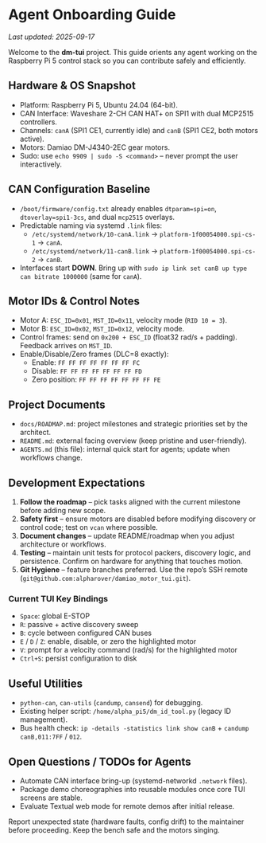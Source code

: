 # Agent Onboarding Guide

_Last updated: 2025-09-17_

Welcome to the **dm-tui** project. This guide orients any agent working on the Raspberry Pi 5 control stack so you can contribute safely and efficiently.

## Hardware & OS Snapshot
- Platform: Raspberry Pi 5, Ubuntu 24.04 (64-bit).
- CAN Interface: Waveshare 2-CH CAN HAT+ on SPI1 with dual MCP2515 controllers.
- Channels: `canA` (SPI1 CE1, currently idle) and `canB` (SPI1 CE2, both motors active).
- Motors: Damiao DM-J4340-2EC gear motors.
- Sudo: use `echo 9909 | sudo -S <command>` – never prompt the user interactively.

## CAN Configuration Baseline
- `/boot/firmware/config.txt` already enables `dtparam=spi=on`, `dtoverlay=spi1-3cs`, and dual `mcp2515` overlays.
- Predictable naming via systemd `.link` files:
  - `/etc/systemd/network/10-canA.link` → `platform-1f00054000.spi-cs-1` → `canA`.
  - `/etc/systemd/network/11-canB.link` → `platform-1f00054000.spi-cs-2` → `canB`.
- Interfaces start **DOWN**. Bring up with `sudo ip link set canB up type can bitrate 1000000` (same for `canA`).

## Motor IDs & Control Notes
- Motor A: `ESC_ID=0x01`, `MST_ID=0x11`, velocity mode (`RID 10 = 3`).
- Motor B: `ESC_ID=0x02`, `MST_ID=0x12`, velocity mode.
- Control frames: send on `0x200 + ESC_ID` (float32 rad/s + padding). Feedback arrives on `MST_ID`.
- Enable/Disable/Zero frames (DLC=8 exactly):
  - Enable: `FF FF FF FF FF FF FF FC`
  - Disable: `FF FF FF FF FF FF FF FD`
  - Zero position: `FF FF FF FF FF FF FF FE`

## Project Documents
- `docs/ROADMAP.md`: project milestones and strategic priorities set by the architect.
- `README.md`: external facing overview (keep pristine and user-friendly).
- `AGENTS.md` (this file): internal quick start for agents; update when workflows change.

## Development Expectations
1. **Follow the roadmap** – pick tasks aligned with the current milestone before adding new scope.
2. **Safety first** – ensure motors are disabled before modifying discovery or control code; test on `vcan` where possible.
3. **Document changes** – update README/roadmap when you adjust architecture or workflows.
4. **Testing** – maintain unit tests for protocol packers, discovery logic, and persistence. Confirm on hardware for anything that touches motion.
5. **Git Hygiene** – feature branches preferred. Use the repo’s SSH remote (`git@github.com:alpharover/damiao_motor_tui.git`).

### Current TUI Key Bindings
- `Space`: global E-STOP
- `R`: passive + active discovery sweep
- `B`: cycle between configured CAN buses
- `E` / `D` / `Z`: enable, disable, or zero the highlighted motor
- `V`: prompt for a velocity command (rad/s) for the highlighted motor
- `Ctrl+S`: persist configuration to disk

## Useful Utilities
- `python-can`, `can-utils` (`candump`, `cansend`) for debugging.
- Existing helper script: `/home/alpha_pi5/dm_id_tool.py` (legacy ID management).
- Bus health check: `ip -details -statistics link show canB` + `candump canB,011:7FF` / `012`.

## Open Questions / TODOs for Agents
- Automate CAN interface bring-up (systemd-networkd `.network` files).
- Package demo choreographies into reusable modules once core TUI screens are stable.
- Evaluate Textual web mode for remote demos after initial release.

Report unexpected state (hardware faults, config drift) to the maintainer before proceeding. Keep the bench safe and the motors singing.
